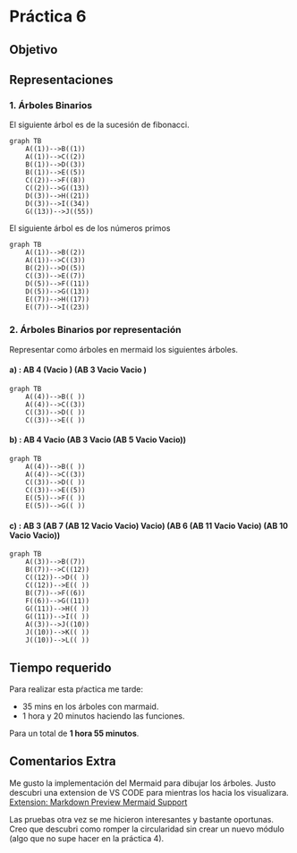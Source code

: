 # Práctica 6

## Objetivo

## Representaciones

### 1. Árboles Binarios

El siguiente árbol es de la sucesión de fibonacci.

``` mermaid
graph TB
    A((1))-->B((1))
    A((1))-->C((2))
    B((1))-->D((3))
    B((1))-->E((5))
    C((2))-->F((8))
    C((2))-->G((13))
    D((3))-->H((21))
    D((3))-->I((34))
    G((13))-->J((55))
```

El siguiente árbol es de los números primos

``` mermaid
graph TB
    A((1))-->B((2))
    A((1))-->C((3))
    B((2))-->D((5))
    C((3))-->E((7))
    D((5))-->F((11))
    D((5))-->G((13))
    E((7))-->H((17))
    E((7))-->I((23))
```

### 2. Árboles Binarios por representación

Representar como árboles en mermaid los siguientes árboles.

#### a) : AB 4 (Vacio ) (AB 3 Vacio Vacio )

``` mermaid
graph TB 
    A((4))-->B(( ))
    A((4))-->C((3))
    C((3))-->D(( ))
    C((3))-->E(( ))
```

#### b) : AB 4 Vacio (AB 3 Vacio (AB 5 Vacio Vacio))

``` mermaid
graph TB 
    A((4))-->B(( ))
    A((4))-->C((3))
    C((3))-->D(( ))
    C((3))-->E((5))
    E((5))-->F(( ))
    E((5))-->G(( ))
```

#### c) : AB 3 (AB 7 (AB 12 Vacio Vacio) Vacio) (AB 6 (AB 11 Vacio Vacio) (AB 10 Vacio Vacio))

``` mermaid
graph TB 
    A((3))-->B((7))
    B((7))-->C((12))
    C((12))-->D(( ))
    C((12))-->E(( ))
    B((7))-->F((6))
    F((6))-->G((11))
    G((11))-->H(( ))
    G((11))-->I(( ))
    A((3))-->J((10))
    J((10))-->K(( ))
    J((10))-->L(( ))
```

## Tiempo requerido

Para realizar esta pŕactica me tarde:

- 35 mins en los árboles con marmaid.
- 1 hora y 20 minutos haciendo las funciones.

Para un total de **1 hora 55 minutos**.

## Comentarios Extra

Me gusto la implementación del Mermaid para dibujar los árboles. Justo descubri una extension de VS CODE para mientras los hacia los visualizara.[ Extension: Markdown Preview Mermaid Support](https://marketplace.visualstudio.com/items?itemName=bierner.markdown-mermaid)

Las pruebas otra vez se me hicieron interesantes y bastante  oportunas. Creo que descubri como romper la circularidad sin crear un nuevo módulo (algo que no supe hacer en la práctica 4).

